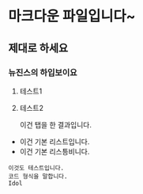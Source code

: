 # 마크다운 파일입니다~
## 제대로 하세요
### 뉴진스의 하입보이요

1. 테스트1
2. 테스트2

	이건 탭을 한 결과입니다.

- 이건 기본 리스트입니다.
- 이건 기본 리스틍비니다.


```
이것도 테스트입니다.
코드 형식을 말합니다.
Idol
```
